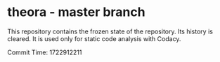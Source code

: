 # theora - master branch

This repository contains the frozen state of the repository.
Its history is cleared. It is used only for static code
analysis with Codacy.

Commit Time: 1722912211
